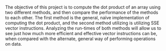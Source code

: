 The objective of this  project is to compute the dot product of an array using two different methods, and then compare the performance of the methods to each other. The first method is the general, naïve implementation of computing the dot product, and the second method utilizing is utilizing SSE vector instructions. Analyzing the run-times of both methods will allow us to see just how much more efficient and effective vector instructions can be, when compared with the alternate, general way of performing operations on data.
